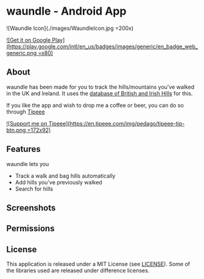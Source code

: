 # waundle - Android App

![Waundle Icon](./images/WaundleIcon.jpg =200x)

[![Get it on Google Play](https://play.google.com/intl/en_us/badges/images/generic/en_badge_web_generic.png =x80)](https://play.google.com/store/apps/details?id=net.ddns.ajefferiss.waundle)

## About

waundle has been made for you to track the hills/mountains you've walked in the UK and Ireland. It
uses the [database of British and Irish Hills](https://www.hills-database.co.uk/) for this.

If you like the app and wish to drop me a coffee or beer, you can do so
through [Tipeee](https://en.tipeee.com/adam-j)

[![Support me on Tipeee](https://en.tipeee.com/img/pedago/tipeee-tip-btn.png =172x92)](https://en.tipeee.com/adam-j)

## Features

waundle lets you

- Track a walk and bag hills automatically
- Add hills you've previously walked
- Search for hills

## Screenshots

## Permissions

## License

This application is released under a MIT License (see [LICENSE](LICENSE)). Some of the libraries
used are released under difference licenses.

